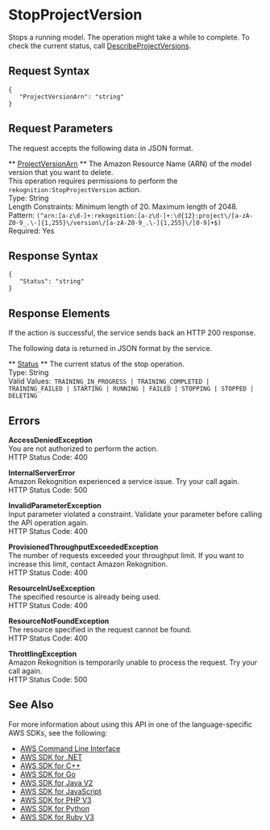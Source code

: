 # StopProjectVersion<a name="API_StopProjectVersion"></a>

Stops a running model\. The operation might take a while to complete\. To check the current status, call [DescribeProjectVersions](API_DescribeProjectVersions.md)\. 

## Request Syntax<a name="API_StopProjectVersion_RequestSyntax"></a>

```
{
   "ProjectVersionArn": "string"
}
```

## Request Parameters<a name="API_StopProjectVersion_RequestParameters"></a>

The request accepts the following data in JSON format\.

 ** [ProjectVersionArn](#API_StopProjectVersion_RequestSyntax) **   <a name="rekognition-StopProjectVersion-request-ProjectVersionArn"></a>
The Amazon Resource Name \(ARN\) of the model version that you want to delete\.  
This operation requires permissions to perform the `rekognition:StopProjectVersion` action\.  
Type: String  
Length Constraints: Minimum length of 20\. Maximum length of 2048\.  
Pattern: `(^arn:[a-z\d-]+:rekognition:[a-z\d-]+:\d{12}:project\/[a-zA-Z0-9_.\-]{1,255}\/version\/[a-zA-Z0-9_.\-]{1,255}\/[0-9]+$)`   
Required: Yes

## Response Syntax<a name="API_StopProjectVersion_ResponseSyntax"></a>

```
{
   "Status": "string"
}
```

## Response Elements<a name="API_StopProjectVersion_ResponseElements"></a>

If the action is successful, the service sends back an HTTP 200 response\.

The following data is returned in JSON format by the service\.

 ** [Status](#API_StopProjectVersion_ResponseSyntax) **   <a name="rekognition-StopProjectVersion-response-Status"></a>
The current status of the stop operation\.   
Type: String  
Valid Values:` TRAINING_IN_PROGRESS | TRAINING_COMPLETED | TRAINING_FAILED | STARTING | RUNNING | FAILED | STOPPING | STOPPED | DELETING` 

## Errors<a name="API_StopProjectVersion_Errors"></a>

 **AccessDeniedException**   
You are not authorized to perform the action\.  
HTTP Status Code: 400

 **InternalServerError**   
Amazon Rekognition experienced a service issue\. Try your call again\.  
HTTP Status Code: 500

 **InvalidParameterException**   
Input parameter violated a constraint\. Validate your parameter before calling the API operation again\.  
HTTP Status Code: 400

 **ProvisionedThroughputExceededException**   
The number of requests exceeded your throughput limit\. If you want to increase this limit, contact Amazon Rekognition\.  
HTTP Status Code: 400

 **ResourceInUseException**   
The specified resource is already being used\.  
HTTP Status Code: 400

 **ResourceNotFoundException**   
The resource specified in the request cannot be found\.  
HTTP Status Code: 400

 **ThrottlingException**   
Amazon Rekognition is temporarily unable to process the request\. Try your call again\.  
HTTP Status Code: 500

## See Also<a name="API_StopProjectVersion_SeeAlso"></a>

For more information about using this API in one of the language\-specific AWS SDKs, see the following:
+  [AWS Command Line Interface](https://docs.aws.amazon.com/goto/aws-cli/rekognition-2016-06-27/StopProjectVersion) 
+  [AWS SDK for \.NET](https://docs.aws.amazon.com/goto/DotNetSDKV3/rekognition-2016-06-27/StopProjectVersion) 
+  [AWS SDK for C\+\+](https://docs.aws.amazon.com/goto/SdkForCpp/rekognition-2016-06-27/StopProjectVersion) 
+  [AWS SDK for Go](https://docs.aws.amazon.com/goto/SdkForGoV1/rekognition-2016-06-27/StopProjectVersion) 
+  [AWS SDK for Java V2](https://docs.aws.amazon.com/goto/SdkForJavaV2/rekognition-2016-06-27/StopProjectVersion) 
+  [AWS SDK for JavaScript](https://docs.aws.amazon.com/goto/AWSJavaScriptSDK/rekognition-2016-06-27/StopProjectVersion) 
+  [AWS SDK for PHP V3](https://docs.aws.amazon.com/goto/SdkForPHPV3/rekognition-2016-06-27/StopProjectVersion) 
+  [AWS SDK for Python](https://docs.aws.amazon.com/goto/boto3/rekognition-2016-06-27/StopProjectVersion) 
+  [AWS SDK for Ruby V3](https://docs.aws.amazon.com/goto/SdkForRubyV3/rekognition-2016-06-27/StopProjectVersion) 